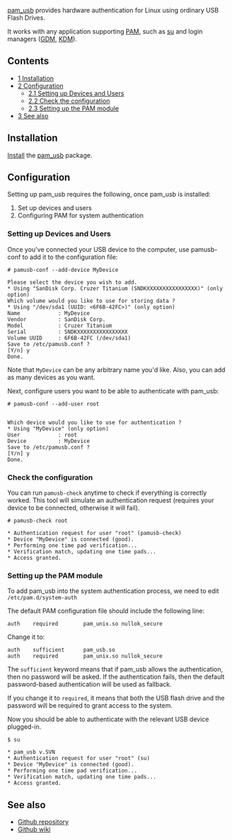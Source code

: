 [pam_usb](https://github.com/aluzzardi/pam_usb) provides hardware authentication for Linux using ordinary USB Flash Drives.

It works with any application supporting [PAM](/index.php/PAM "PAM"), such as [su](/index.php/Su "Su") and login managers ([GDM](/index.php/GDM "GDM"), [KDM](/index.php/KDM "KDM")).

## Contents

*   [1 Installation](#Installation)
*   [2 Configuration](#Configuration)
    *   [2.1 Setting up Devices and Users](#Setting_up_Devices_and_Users)
    *   [2.2 Check the configuration](#Check_the_configuration)
    *   [2.3 Setting up the PAM module](#Setting_up_the_PAM_module)
*   [3 See also](#See_also)

## Installation

[Install](/index.php/Install "Install") the [pam_usb](https://aur.archlinux.org/packages/pam_usb/) package.

## Configuration

Setting up pam_usb requires the following, once pam_usb is installed:

1.  Set up devices and users
2.  Configuring PAM for system authentication

### Setting up Devices and Users

Once you've connected your USB device to the computer, use pamusb-conf to add it to the configuration file:

 `# pamusb-conf --add-device MyDevice` 
```
Please select the device you wish to add.
* Using "SanDisk Corp. Cruzer Titanium (SNDKXXXXXXXXXXXXXXXX)" (only option)
Which volume would you like to use for storing data ?
* Using "/dev/sda1 (UUID: <6F6B-42FC>)" (only option)
Name            : MyDevice
Vendor          : SanDisk Corp.
Model           : Cruzer Titanium
Serial          : SNDKXXXXXXXXXXXXXXXX
Volume UUID     : 6F6B-42FC (/dev/sda1)
Save to /etc/pamusb.conf ?
[Y/n] y
Done.
```

Note that `MyDevice` can be any arbitrary name you'd like. Also, you can add as many devices as you want.

Next, configure users you want to be able to authenticate with pam_usb:

 `# pamusb-conf --add-user root` 
```

Which device would you like to use for authentication ?
* Using "MyDevice" (only option)
User            : root
Device          : MyDevice
Save to /etc/pamusb.conf ?
[Y/n] y
Done.
```

### Check the configuration

You can run `pamusb-check` anytime to check if everything is correctly worked. This tool will simulate an authentication request (requires your device to be connected, otherwise it will fail).

 `# pamusb-check root` 
```
* Authentication request for user "root" (pamusb-check)
* Device "MyDevice" is connected (good).
* Performing one time pad verification...
* Verification match, updating one time pads...
* Access granted.
```

### Setting up the PAM module

To add pam_usb into the system authentication process, we need to edit `/etc/pam.d/system-auth`

The default PAM configuration file should include the following line:

 `auth    required        pam_unix.so nullok_secure` 

Change it to:

```
auth    sufficient      pam_usb.so
auth    required        pam_unix.so nullok_secure
```

The `sufficient` keyword means that if pam_usb allows the authentication, then no password will be asked. If the authentication fails, then the default password-based authentication will be used as fallback.

If you change it to `required`, it means that both the USB flash drive and the password will be required to grant access to the system.

Now you should be able to authenticate with the relevant USB device plugged-in.

 `$ su` 
```
* pam_usb v.SVN
* Authentication request for user "root" (su)
* Device "MyDevice" is connected (good).
* Performing one time pad verification...
* Verification match, updating one time pads...
* Access granted.
```

## See also

*   [Github repository](https://github.com/aluzzardi/pam_usb)
*   [Github wiki](https://github.com/neovim/neovim/wiki)